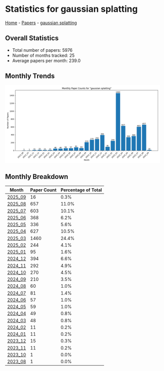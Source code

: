 # Statistics for gaussian splatting

[Home](https://arxcompass.github.io) - [Papers](https://arxcompass.github.io/papers) - [gaussian splatting](https://arxcompass.github.io/papers/gaussian_splatting)

## Overall Statistics

- Total number of papers: 5976
- Number of months tracked: 25
- Average papers per month: 239.0

## Monthly Trends

![Monthly Paper Counts](monthly_stats.png)

## Monthly Breakdown

| Month | Paper Count | Percentage of Total |
| --- | --- | --- |
| [2025_09](./2025_09/papers_1.md) | 16 | 0.3% |
| [2025_08](./2025_08/papers_1.md) | 657 | 11.0% |
| [2025_07](./2025_07/papers_1.md) | 603 | 10.1% |
| [2025_06](./2025_06/papers_1.md) | 368 | 6.2% |
| [2025_05](./2025_05/papers_1.md) | 336 | 5.6% |
| [2025_04](./2025_04/papers_1.md) | 627 | 10.5% |
| [2025_03](./2025_03/papers_1.md) | 1460 | 24.4% |
| [2025_02](./2025_02/papers_1.md) | 244 | 4.1% |
| [2025_01](./2025_01/papers_1.md) | 95 | 1.6% |
| [2024_12](./2024_12/papers_1.md) | 394 | 6.6% |
| [2024_11](./2024_11/papers_1.md) | 292 | 4.9% |
| [2024_10](./2024_10/papers_1.md) | 270 | 4.5% |
| [2024_09](./2024_09/papers_1.md) | 210 | 3.5% |
| [2024_08](./2024_08/papers_1.md) | 60 | 1.0% |
| [2024_07](./2024_07/papers_1.md) | 81 | 1.4% |
| [2024_06](./2024_06/papers_1.md) | 57 | 1.0% |
| [2024_05](./2024_05/papers_1.md) | 59 | 1.0% |
| [2024_04](./2024_04/papers_1.md) | 49 | 0.8% |
| [2024_03](./2024_03/papers_1.md) | 48 | 0.8% |
| [2024_02](./2024_02/papers_1.md) | 11 | 0.2% |
| [2024_01](./2024_01/papers_1.md) | 11 | 0.2% |
| [2023_12](./2023_12/papers_1.md) | 15 | 0.3% |
| [2023_11](./2023_11/papers_1.md) | 11 | 0.2% |
| [2023_10](./2023_10/papers_1.md) | 1 | 0.0% |
| [2023_08](./2023_08/papers_1.md) | 1 | 0.0% |
